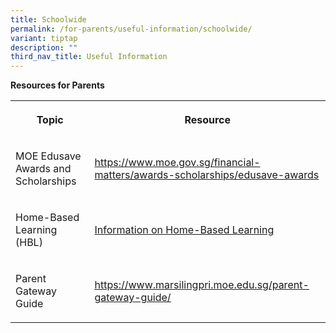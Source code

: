 ```yaml
---
title: Schoolwide
permalink: /for-parents/useful-information/schoolwide/
variant: tiptap
description: ""
third_nav_title: Useful Information
---
```

<p><strong>Resources for Parents</strong>
</p>
<table style="minWidth: 50px">
<colgroup>
<col>
<col>
</colgroup>
<tbody>
<tr>
<th rowspan="1" colspan="1">
<p>Topic</p>
</th>
<th rowspan="1" colspan="1">
<p>Resource</p>
</th>
</tr>
<tr>
<td rowspan="1" colspan="1">
<p>MOE Edusave Awards and Scholarships</p>
</td>
<td rowspan="1" colspan="1">
<p><a href="https://www.moe.gov.sg/financial-matters/awards-scholarships/edusave-awards" rel="noopener noreferrer nofollow" target="_blank">https://www.moe.gov.sg/financial-matters/awards-scholarships/edusave-awards</a>
</p>
</td>
</tr>
<tr>
<td rowspan="1" colspan="1">
<p>Home-Based Learning (HBL)</p>
</td>
<td rowspan="1" colspan="1">
<p><a href="/files/Home_Based_Learning.pdf" rel="noopener noreferrer nofollow" target="_blank">Information on Home-Based Learning</a>
</p>
</td>
</tr>
<tr>
<td rowspan="1" colspan="1">
<p>Parent Gateway Guide</p>
</td>
<td rowspan="1" colspan="1">
<p><a href="https://www.marsilingpri.moe.edu.sg/for-parents/parent-gateway-guide/" rel="noopener noreferrer nofollow" target="_blank"><u>https://www.marsilingpri.moe.edu.sg/parent-gateway-guide/</u></a>
</p>
</td>
</tr>
</tbody>
</table>
<p></p>